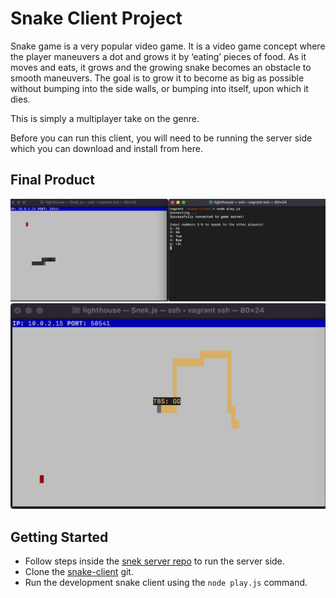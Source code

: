 # Snake Client Project

Snake game is a very popular video game. It is a video game concept where the player maneuvers a dot and grows it by ‘eating’ pieces of food. As it moves and eats, it grows and the growing snake becomes an obstacle to smooth maneuvers. The goal is to grow it to become as big as possible without bumping into the side walls, or bumping into itself, upon which it dies.

This is simply a multiplayer take on the genre.

Before you can run this client, you will need to be running the server side which you can download and install from here. 

## Final Product

![](./images/image1.png)
![](./images/image2.png)


## Getting Started

- Follow steps inside the [snek server repo](https://github.com/lighthouse-labs/snek-multiplayer) to run the server side.
- Clone the [snake-client](https://github.com/NoahPalin/snake-client) git.
- Run the development snake client using the `node play.js` command.